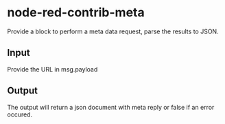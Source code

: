 # node-red-contrib-meta
Provide a block to perform a meta data request, parse the results to JSON.

## Input
Provide the URL in msg.payload

## Output
The output will return a json document with meta reply or false if an error occured.